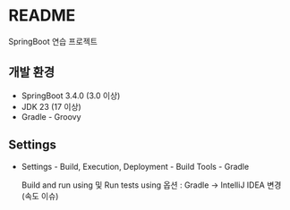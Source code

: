 # README

SpringBoot 연습 프로젝트

## 개발 환경

- SpringBoot 3.4.0 (3.0 이상)
- JDK 23 (17 이상)
- Gradle - Groovy

## Settings

- Settings - Build, Execution, Deployment - Build Tools - Gradle
  
  Build and run using 및 Run tests using 옵션 : Gradle -> IntelliJ IDEA 변경
  (속도 이슈)
